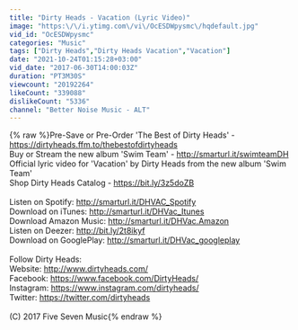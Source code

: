```yaml
---
title: "Dirty Heads - Vacation (Lyric Video)"
image: "https:\/\/i.ytimg.com\/vi\/OcESDWpysmc\/hqdefault.jpg"
vid_id: "OcESDWpysmc"
categories: "Music"
tags: ["Dirty Heads","Dirty Heads Vacation","Vacation"]
date: "2021-10-24T01:15:28+03:00"
vid_date: "2017-06-30T14:00:03Z"
duration: "PT3M30S"
viewcount: "20192264"
likeCount: "339088"
dislikeCount: "5336"
channel: "Better Noise Music - ALT"
---
```

{% raw %}Pre-Save or Pre-Order 'The Best of Dirty Heads' - <a rel="nofollow" target="blank" href="https://dirtyheads.ffm.to/thebestofdirtyheads">https://dirtyheads.ffm.to/thebestofdirtyheads</a><br />Buy or Stream the new album 'Swim Team' - <a rel="nofollow" target="blank" href="http://smarturl.it/swimteamDH">http://smarturl.it/swimteamDH</a><br />Official lyric video for 'Vacation' by Dirty Heads from the new album 'Swim Team'<br />Shop Dirty Heads Catalog - <a rel="nofollow" target="blank" href="https://bit.ly/3z5doZB">https://bit.ly/3z5doZB</a> <br /><br />Listen on Spotify: <a rel="nofollow" target="blank" href="http://smarturl.it/DHVAC_Spotify">http://smarturl.it/DHVAC_Spotify</a><br />Download on iTunes: <a rel="nofollow" target="blank" href="http://smarturl.it/DHVac_Itunes">http://smarturl.it/DHVac_Itunes</a><br />Download Amazon Music: <a rel="nofollow" target="blank" href="http://smarturl.it/DHVac.Amazon">http://smarturl.it/DHVac.Amazon</a><br />Listen on Deezer: <a rel="nofollow" target="blank" href="http://bit.ly/2t8ikyf">http://bit.ly/2t8ikyf</a> <br />Download on GooglePlay: <a rel="nofollow" target="blank" href="http://smarturl.it/DHVac_googleplay">http://smarturl.it/DHVac_googleplay</a><br /><br />Follow Dirty Heads:<br />Website: <a rel="nofollow" target="blank" href="http://www.dirtyheads.com/">http://www.dirtyheads.com/</a><br />Facebook: <a rel="nofollow" target="blank" href="https://www.facebook.com/DirtyHeads/">https://www.facebook.com/DirtyHeads/</a><br />Instagram: <a rel="nofollow" target="blank" href="https://www.instagram.com/dirtyheads/">https://www.instagram.com/dirtyheads/</a><br />Twitter: <a rel="nofollow" target="blank" href="https://twitter.com/dirtyheads">https://twitter.com/dirtyheads</a><br /><br />(C) 2017 Five Seven Music{% endraw %}
